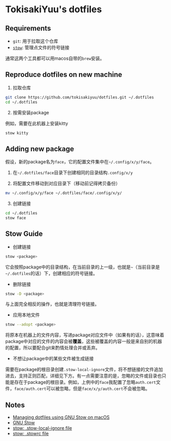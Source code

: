 # TokisakiYuu's dotfiles

## Requirements

- `git`: 用于拉取这个仓库
- [`stow`](https://www.gnu.org/software/stow/): 管理点文件的符号链接

通常这两个工具都可以用macos自带的`brew`安装。

## Reproduce dotfiles on new machine

1. 拉取仓库

```bash
git clone https://github.com/tokisakiyuu/dotfiles.git ~/.dotfiles
cd ~/.dotfiles
```

2. 按需安装package

例如，需要在此机器上安装kitty

```bash
stow kitty
```

## Adding new package

假设，新的package名为`face`，它的配置文件集中在`~/.config/x/y/face`。

1. 在`~/.dotfiles/face`目录下创建相同的目录结构`.config/x/y`

2. 将配置文件移动到对应目录下（移动前记得拷贝备份）

```bash
mv ~/.config/x/y/face ~/.dotfiles/face/.config/x/y/
```

3. 创建链接

```bash
cd ~/.dotfiles
stow face
```

## Stow Guide

- 创建链接

```bash
stow <package>
```

它会按照package中的目录结构，在当前目录的上一级，也就是`~`（当前目录是`~/.dotfiles`的话）下，创建相应的符号链接。

- 删除链接

```bash
stow -D <package>
```

与上面完全相反的操作，也就是清理符号链接。

- 应用本地文件

```bash
stow --adopt <package>
```

将原本在机器上的文件内容，写进package对应文件中（如果有的话），这意味着package中对应的文件的内容会被**覆盖**，这些被覆盖的内容一般是来自别的机器的配置，所以要配合git来酌情处理合并或丢弃。

- 不想让package中的某些文件被生成链接

需要在package的根目录创建`.stow-local-ignore`文件，将不想链接的文件追加进去，支持正则匹配，详细见下方。有一点需要注意的是，忽略的文件或目录也只能是存在于package的根目录。例如，上例中的`face`我配置了忽略`auth.cert`文件，`face/auth.cert`可以被忽略，但是`face/x/y/auth.cert`不会被忽略。

## Notes

- [Managing dotfiles using GNU Stow on macOS](https://dev.to/hitblast/managing-configuration-using-gnu-stow-on-macos-5ff6)
- [GNU Stow](https://www.gnu.org/software/stow/)
- [stow: .stow-local-ignore file](https://www.gnu.org/software/stow/manual/html_node/Types-And-Syntax-Of-Ignore-Lists.html)
- [stow: .stowrc file](https://www.gnu.org/software/stow/manual/html_node/Resource-Files.html)

